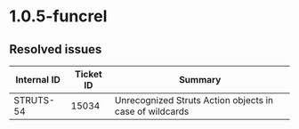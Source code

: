 # 1.0.5-funcrel

## Resolved issues

| Internal ID | Ticket ID | Summary |
| ----------- | --------- | ------- |
| STRUTS-54 | 15034 | Unrecognized Struts Action objects in case of wildcards |


